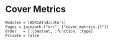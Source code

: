 # Cover Metrics

```@autodocs
Modules = [ADRIAIndicators]
Pages = joinpath.("src", ["cover_metrics.jl"])
Order   = [:constant, :function, :type]
Private = false
```
